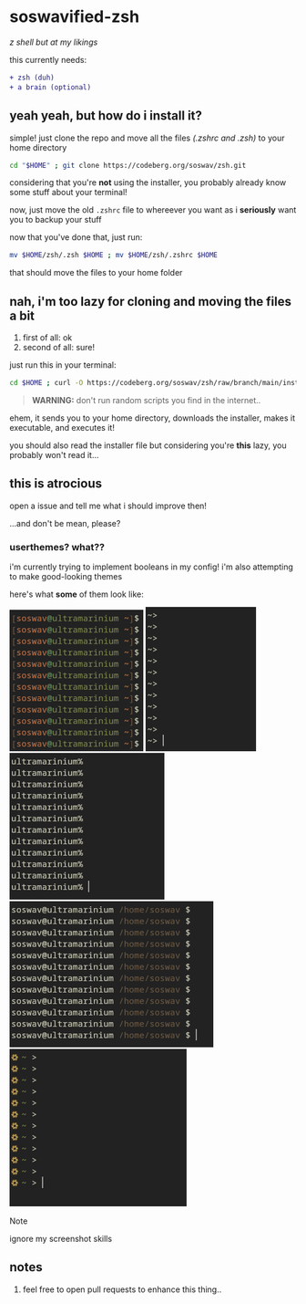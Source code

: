 # soswavified-zsh
*z shell but at my likings*

this currently needs:
```diff
+ zsh (duh)
+ a brain (optional)
```

## yeah yeah, but how do i install it?
simple! just clone the repo and move all the files *(.zshrc and .zsh)* to your home directory

```sh
cd "$HOME" ; git clone https://codeberg.org/soswav/zsh.git
```
considering that you're **not** using the installer, you probably already know some stuff about your terminal!

now, just move the old `.zshrc` file to whereever you want as i **seriously** want you to backup your stuff

now that you've done that, just run:
```sh
mv $HOME/zsh/.zsh $HOME ; mv $HOME/zsh/.zshrc $HOME
```
that should move the files to your home folder

## nah, i'm too lazy for cloning and moving the files a bit
1. first of all: ok
2. second of all: sure!

just run this in your terminal:
```sh
cd $HOME ; curl -O https://codeberg.org/soswav/zsh/raw/branch/main/installer.sh ; chmod u+x installer.sh ; ./installer.sh
```
>**WARNING:**
> don't run random scripts you find in the internet..

ehem, it sends you to your home directory, downloads the installer, makes it executable, and executes it!

you should also read the installer file but considering you're **this** lazy, you probably won't read it...

## this is atrocious
open a issue and tell me what i should improve then!

...and don't be mean, please?

### userthemes? what??
i'm currently trying to implement booleans in my config! i'm also attempting to make good-looking themes

here's what **some** of them look like:

![](./assets/rainbowBash.png "rainbowBash")
![](./assets/elvishDefault.png "elvishDefault")
![](./assets/weirdDefault.png "weirdDefault")
![](./assets/guideToZSH.png "guideToZSH")
![](./assets/nixTheme.png "nixTheme")

>[!NOTE]
>ignore my screenshot skills

## notes
1. feel free to open pull requests to enhance this thing..
